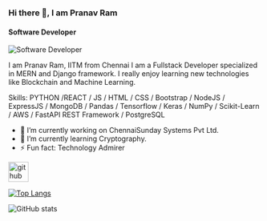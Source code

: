 ### Hi there 👋, I am Pranav Ram
#### Software Developer
![Software Developer](https://yt3.googleusercontent.com/SYNpldlmyJgp3DJP-Tg1qJ5DrHHt7QszRq-QcGTtgqaWtQhZH3qiniHNtsoYCL5GgYAe0n0sOdI=w1138-fcrop64=1,00005a57ffffa5a8-k-c0xffffffff-no-nd-rj)

I am Pranav Ram, IITM from Chennai I am a Fullstack Developer specialized in MERN and Django framework. I really enjoy learning new technologies like Blockchain and Machine Learning.

Skills:  PYTHON /REACT / JS / HTML / CSS / Bootstrap / NodeJS / ExpressJS / MongoDB / Pandas / Tensorflow / Keras / NumPy / Scikit-Learn / AWS / FastAPI REST Framework / PostgreSQL

- 🔭 I’m currently working on ChennaiSunday Systems Pvt Ltd. 
- 🌱 I’m currently learning Cryptography. 
- ⚡ Fun fact: Technology Admirer 


[<img src='https://cdn.jsdelivr.net/npm/simple-icons@3.0.1/icons/github.svg' alt='github' height='40'>](https://github.com/pranavram2005)  

[![Top Langs](https://github-readme-stats.vercel.app/api/top-langs/?username=pranavram2005)](https://github.com/anuraghazra/github-readme-stats)

![GitHub stats](https://github-readme-stats.vercel.app/api?username=pranavram2005&show_icons=true)  


